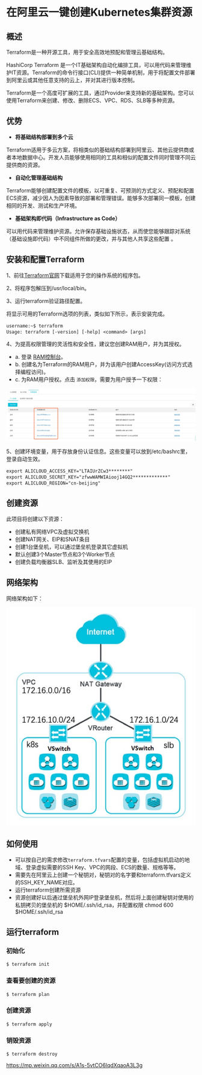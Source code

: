 # 在阿里云一键创建Kubernetes集群资源

## 概述

Terraform是一种开源工具，用于安全高效地预配和管理云基础结构。

HashiCorp Terraform 是一个IT基础架构自动化编排工具，可以用代码来管理维护IT资源。Terraform的命令行接口(CLI)提供一种简单机制，用于将配置文件部署到阿里云或其他任意支持的云上，并对其进行版本控制。

Terraform是一个高度可扩展的工具，通过Provider来支持新的基础架构。您可以使用Terraform来创建、修改、删除ECS、VPC、RDS、SLB等多种资源。

## 优势

- **将基础结构部署到多个云**

Terraform适用于多云方案，将相类似的基础结构部署到阿里云、其他云提供商或者本地数据中心。开发人员能够使用相同的工具和相似的配置文件同时管理不同云提供商的资源。

- **自动化管理基础结构**

Terraform能够创建配置文件的模板，以可重复、可预测的方式定义、预配和配置ECS资源，减少因人为因素导致的部署和管理错误。能够多次部署同一模板，创建相同的开发、测试和生产环境。

- **基础架构即代码（Infrastructure as Code）**

可以用代码来管理维护资源。允许保存基础设施状态，从而使您能够跟踪对系统（基础设施即代码）中不同组件所做的更改，并与其他人共享这些配置 。


## 安装和配置Terraform

1、前往[Terraform官网](https://www.terraform.io/downloads.html)下载适用于您的操作系统的程序包。

2、将程序包解压到/usr/local/bin。

3、运行terraform验证路径配置。

将显示可用的Terraform选项的列表，类似如下所示，表示安装完成。

    username:~$ terraform
    Usage: terraform [-version] [-help] <command> [args]

4、为提高权限管理的灵活性和安全性，建议您创建RAM用户，并为其授权。

- a. 登录 [RAM控制台](https://ram.console.aliyun.com/?spm=a2c63.p38356.879954.11.1aa1332eNuVkRH#/overview)。
- b. 创建名为Terraform的RAM用户，并为该用户创建AccessKey(访问方式选择编程访问)。
- c. 为RAM用户授权。点击 `添加权限`，需要为用户授予一下权限：

![RAM用户授权](https://github.com/findsec-cn/terraform/raw/master/imgs/ali_ram_auth.jpg)

5、创建环境变量，用于存放身份认证信息。这些变量可以放到/etc/bashrc里，登录自动生效。

    export ALICLOUD_ACCESS_KEY="LTAIUrZCw3********"
    export ALICLOUD_SECRET_KEY="zfwwWAMWIAiooj14GQ2*************"
    export ALICLOUD_REGION="cn-beijing"

## 创建资源

此项目将创建以下资源：

- 创建私有网络VPC及虚拟交换机
- 创建NAT网关、EIP和SNAT条目
- 创建1台堡垒机，可以通过堡垒机登录其它虚拟机
- 默认创建3个Master节点和3个Worker节点
- 创建负载均衡器SLB、监听及其使用的EIP

## 网络架构

网络架构如下：

![网络架构](https://github.com/findsec-cn/terraform/raw/master/imgs/vpc.jpg)

## 如何使用

- 可以按自己的需求修改`terraform.tfvars`配置的变量，包括虚拟机启动的地域、登录虚拟需要的SSH Key、VPC的网段、ECS的数量、规格等等。
- 需要先在阿里云上创建一个秘钥对，秘钥对的名字要和terraform.tfvars定义的SSH_KEY_NAME对应。
- 运行terraform创建所需资源
- 资源创建好以后通过堡垒机外网IP登录堡垒机，然后将上面创建秘钥对使用的私钥拷贝的堡垒机的 $HOME/.ssh/id_rsa，并配置权限 chmod 600 $HOME/.ssh/id_rsa

## 运行terraform

### 初始化

    $ terraform init

### 查看要创建的资源

    $ terraform plan

### 创建资源

    $ terraform apply

### 销毁资源

    $ terraform destroy

https://mp.weixin.qq.com/s/A1s-5vtCO6lqdXqaoA3L3g
